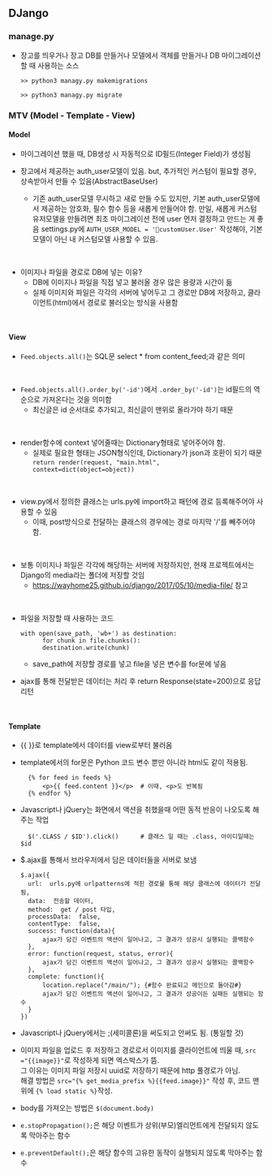 ## DJango

### manage.py
* 장고를 띄우거나 장고 DB를 만들거나 모델에서 객체를 만들거나 DB 마이그레이션 할 때 사용하는 소스
  ```
  >> python3 managy.py makemigrations

  >> python3 managy.py migrate
  ```


### MTV (Model - Template - View)

#### Model
* 마이그레이션 했을 때, DB생성 시 자동적으로 ID필드(Integer Field)가 생성됨

* 장고에서 제공하는 auth_user모델이 있음. but, 추가적인 커스텀이 필요할 경우, 상속받아서 만들 수 있음(AbstractBaseUser)
  - 기존 auth_user모델 무시하고 새로 만들 수도 있지만, 기본 auth_user모델에서 제공하는 암호화, 필수 함수 등을 새롭게 만들어야 함.
    만일, 새롭게 커스텀 유저모델을 만들려면 최초 마이그레이션 전에 user 먼저 결정하고 만드는 게 좋음
    settings.py에 ```AUTH_USER_MODEL = 'customUser.User'``` 작성해야, 기본 모델이 아닌 내 커스텀모델 사용할 수 있음.
  
<br>

* 이미지나 파일을 경로로 DB에 넣는 이유?
  - DB에 이미지나 파일을 직접 넣고 불러올 경우 많은 용량과 시간이 듦
  - 실제 이미지와 파일은 각각의 서버에 넣어두고 그 경로만 DB에 저장하고, 클라이언트(html)에서 경로로 불러오는 방식을 사용함
 
<br>

#### View
* ```Feed.objects.all()```는 SQL문 select * from content_feed;과 같은 의미

<br>

* ```Feed.objects.all().order_by('-id')```에서 ```.order_by('-id')```는 id필드의 역순으로 가져온다는 것을 의미함
  - 최신글은 id 순서대로 추가되고, 최신글이 맨위로 올라가야 하기 때문
 
<br>

* render함수에 context 넣어줄때는 Dictionary형태로 넣어주어야 함.
  - 실제로 필요한 형태는 JSON형식인데, Dictionary가 json과 호환이 되기 때문 <br>
    ``` return render(request, "main.html", context=dict(object=object)) ```

<br>

* view.py에서 정의한 클래스는 urls.py에 import하고 패턴에 경로 등록해주어야 사용할 수 있음
  - 이때, post방식으로 전달하는 클래스의 경우에는 경로 마지막 '/'를 빼주어야 함.
 
<br>

* 보통 이미지나 파일은 각각에 해당하는 서버에 저장하지만, 현재 프로젝트에서는 Django의 media라는 폴더에 저장할 것임
  - https://wayhome25.github.io/django/2017/05/10/media-file/ 참고
<br>

* 파일을 저장할 때 사용하는 코드<br>

  ```
  with open(save_path, 'wb+') as destination:
        for chunk in file.chunks():
        destination.write(chunk)
  ```
  - save_path에 저장할 경로를 넣고 file을 넣은 변수를 for문에 넣음 <br>

* ajax를 통해 전달받은 데이터는 처리 후 return Response(state=200)으로 응답 리턴



<br>

#### Template
* {{ }}로 template에서 데이터를 view로부터 불러옴
  <br>
  
* template에서의 for문은 Python 코드 변수 뿐만 아니라 html도 같이 적용됨.
  ```
    {% for feed in feeds %}
        <p>{{ feed.content }}</p>  # 이때, <p>도 반복됨
    {% endfor %}
  ```

* Javascript나 jQuery는 화면에서 액션을 취했을때 어떤 동적 반응이 나오도록 해주는 작업
  ```
    $('.CLASS / $ID').click()      # 클래스 일 때는 .class, 아이디일때는 $id
  ```

* $.ajax를 통해서 브라우저에서 담은 데이터들을 서버로 보냄
  ```
  $.ajax({
    url:  urls.py에 urlpatterns에 적힌 경로를 통해 해당 클래스에 데이터가 전달됨,
    data:  전송할 데이터,
    method:  get / post 타입,
    processData:  false,
    contentType:  false,
    success: function(data){
        ajax가 담긴 이벤트의 액션이 일어나고, 그 결과가 성공시 실행되는 콜백함수
    },
    error: function(request, status, error){
        ajax가 담긴 이벤트의 액션이 일어나고, 그 결과가 성공시 실행되는 콜백함수
    },
    complete: function(){
        location.replace("/main/"); {#함수 완료되고 메인으로 돌아감#}
        ajax가 담긴 이벤트의 액션이 일어나고, 그 결과가 성공이든 실패든 실행되는 함수
    }
  })
  ```

* Javascript나 jQuery에서는 ;(세미콜론)을 써도되고 안써도 됨. (통일할 것)

* 이미지 파일을 업로드 후 저장하고 경로로서 이미지를 클라이언트에 띄울 때, ```src ="{{image}}"```로 작성하게 되면 엑스박스가 뜸. <br>
  그 이유는 이미지 파일 저장시 uuid로 저장하기 때문에 http 풀경로가 아님. <br>
  해결 방법은 ```src="{% get_media_prefix %}{{feed.image}}"``` 작성 후, 코드 맨 위에 ```{% load static %}```작성.
  
* body를 가져오는 방법은 ``` $(document.body)  ```

* ```e.stopPropagation();```은 해당 이벤트가 상위(부모)엘리먼트에게 전달되지 않도록 막아주는 함수
  
* ```e.preventDefault();```은 해당 함수의 고유한 동작이 실행되지 않도록 막아주는 함수
